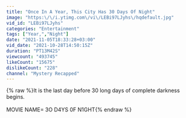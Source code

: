 ```yaml
---
title: "Once In A Year, This City Has 30 Days Of Night"
image: "https:\/\/i.ytimg.com\/vi\/LEBi97LJyhs\/hqdefault.jpg"
vid_id: "LEBi97LJyhs"
categories: "Entertainment"
tags: ["Year,","Night"]
date: "2021-11-05T18:33:28+03:00"
vid_date: "2021-10-28T14:50:15Z"
duration: "PT13M42S"
viewcount: "493745"
likeCount: "15675"
dislikeCount: "228"
channel: "Mystery Recapped"
---
```

{% raw %}It is the last day before 30 long days of complete darkness begins.<br /><br />MOVIE NAME= 3O D4YS 0F N1GHT{% endraw %}
